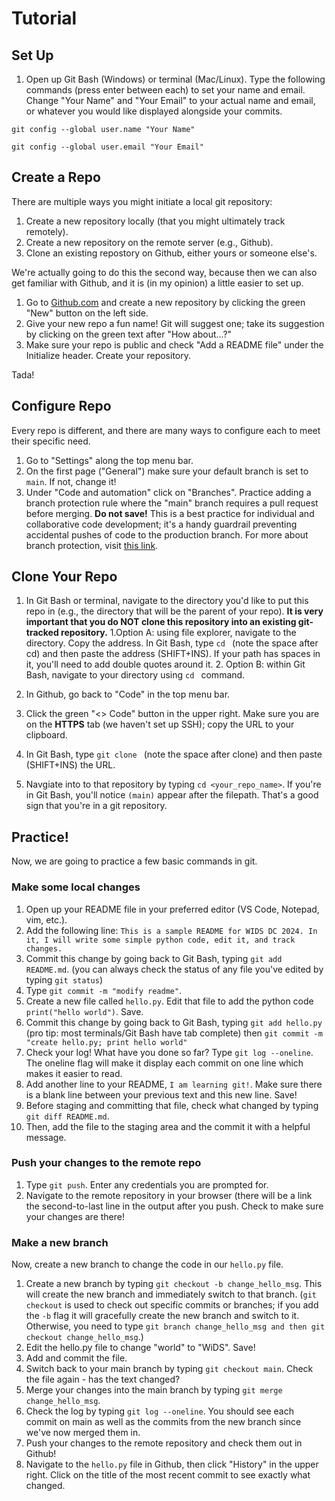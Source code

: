 # Tutorial 
## Set Up

1. Open up Git Bash (Windows) or terminal (Mac/Linux). Type the following commands (press enter between each) to set your name and email. Change "Your Name" and "Your Email" to your actual name and email, or whatever you would like displayed alongside your commits.

`git config --global user.name "Your Name"`

`git config --global user.email "Your Email"`

## Create a Repo
There are multiple ways you might initiate a local git repository:
1. Create a new repository locally (that you might ultimately track remotely).
2. Create a new repository on the remote server (e.g., Github).
3. Clone an existing repostory on Github, either yours or someone else's.

We're actually going to do this the second way, because then we can also get familiar with Github, and it is (in my opinion) a little easier to set up.

1. Go to [Github.com](https://github.com) and create a new repository by clicking the green "New" button on the left side.
2. Give your new repo a fun name! Git will suggest one; take its suggestion by clicking on the green text after "How about...?"
3. Make sure your repo is public and check "Add a README file" under the Initialize header. Create your repository.

Tada!

## Configure Repo
Every repo is different, and there are many ways to configure each to meet their specific need. 

1. Go to "Settings" along the top menu bar.
2. On the first page ("General") make sure your default branch is set to `main`. If not, change it!
3. Under "Code and automation" click on "Branches". Practice adding a branch protection rule where the "main" branch requires a pull request before merging. **Do not save!** This is a best practice for individual and collaborative code development; it's a handy guardrail preventing accidental pushes of code to the production branch. For more about branch protection, visit [this link](https://docs.github.com/en/repositories/configuring-branches-and-merges-in-your-repository/managing-protected-branches/managing-a-branch-protection-rulegit).

## Clone Your Repo

1. In Git Bash or terminal, navigate to the directory you'd like to put this repo in (e.g., the directory that will be the parent of your repo). **It is very important that you do NOT clone this repository into an existing git-tracked repository.**
     1.Option A: using file explorer, navigate to the directory. Copy the address. In Git Bash, type `cd ` (note the space after cd) and then paste the address (SHIFT+INS). If your path has spaces in it, you'll need to add double quotes around it.
     2. Option B: within Git Bash, navigate to your directory using `cd ` command.

3. In Github, go back to "Code" in the top menu bar.
4. Click the green "<> Code" button in the upper right. Make sure you are on the **HTTPS** tab (we haven't set up SSH); copy the URL to your clipboard.
5. In Git Bash, type `git clone ` (note the space after clone) and then paste (SHIFT+INS) the URL. 
6. Navgiate into to that repository by typing `cd <your_repo_name>`. If you're in Git Bash, you'll notice `(main)` appear after the filepath. That's a good sign that you're in a git repository.

## Practice!
Now, we are going to practice a few basic commands in git.

### Make some local changes
1. Open up your README file in your preferred editor (VS Code, Notepad, vim, etc.).
2. Add the following line: `This is a sample README for WIDS DC 2024. In it, I will write some simple python code, edit it, and track changes.`
3. Commit this change by going back to Git Bash, typing `git add README.md`. (you can always check the status of any file you've edited by typing `git status`)
4. Type `git commit -m "modify readme"`.
5. Create a new file called `hello.py`. Edit that file to add the python code `print("hello world")`. Save.
6. Commit this change by going back to Git Bash, typing `git add hello.py` (pro tip: most terminals/Git Bash have tab complete) then `git commit -m "create hello.py; print hello world"`
7. Check your log! What have you done so far? Type `git log --oneline`. The oneline flag will make it display each commit on one line which makes it easier to read.
8. Add another line to your README, `I am learning git!`. Make sure there is a blank line between your previous text and this new line. Save!
9. Before staging and committing that file, check what changed by typing `git diff README.md`.
10. Then, add the file to the staging area and the commit it with a helpful message.

### Push your changes to the remote repo
1. Type `git push`. Enter any credentials you are prompted for.
2. Navigate to the remote repository in your browser (there will be a link the second-to-last line in the output after you push. Check to make sure your changes are there!

### Make a new branch
Now, create a new branch to change the code in our `hello.py` file.

1. Create a new branch by typing `git checkout -b change_hello_msg`. This will create the new branch and immediately switch to that branch. (`git checkout` is used to check out specific commits or branches; if you add the `-b` flag it will gracefully create the new branch and switch to it. Otherwise, you need to type `git branch change_hello_msg and then git checkout change_hello_msg`.)
2. Edit the hello.py file to change "world" to "WiDS". Save!
3. Add and commit the file.
4. Switch back to your main branch by typing `git checkout main`. Check the file again - has the text changed?
5. Merge your changes into the main branch by typing `git merge change_hello_msg`.
6. Check the log by typing `git log --oneline`. You should see each commit on main as well as the commits from the new branch since we've now merged them in.
7. Push your changes to the remote repository and check them out in Github!
8. Navigate to the `hello.py` file in Github, then click "History" in the upper right. Click on the title of the most recent commit to see exactly what changed.
